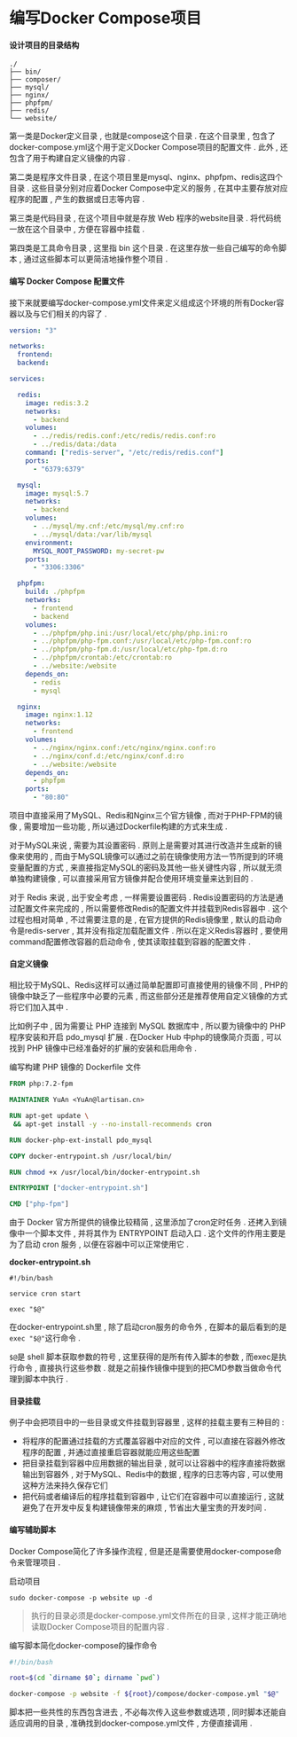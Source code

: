 # 编写Docker Compose项目

#### 设计项目的目录结构

```
./
├── bin/
├── composer/
├── mysql/
├── nginx/
├── phpfpm/
├── redis/
└── website/
```

第一类是Docker定义目录 , 也就是compose这个目录 . 在这个目录里 , 包含了docker-compose.yml这个用于定义Docker Compose项目的配置文件 . 此外 , 还包含了用于构建自定义镜像的内容 .

第二类是程序文件目录 , 在这个项目里是mysql、nginx、phpfpm、redis这四个目录 . 这些目录分别对应着Docker Compose中定义的服务 , 在其中主要存放对应程序的配置 , 产生的数据或日志等内容 .

第三类是代码目录 , 在这个项目中就是存放 Web 程序的website目录 . 将代码统一放在这个目录中 , 方便在容器中挂载 .

第四类是工具命令目录 , 这里指 bin 这个目录 . 在这里存放一些自己编写的命令脚本 , 通过这些脚本可以更简洁地操作整个项目 .

#### 编写 Docker Compose 配置文件

接下来就要编写docker-compose.yml文件来定义组成这个环境的所有Docker容器以及与它们相关的内容了 .

```yaml
version: "3"

networks:
  frontend:
  backend:

services:

  redis:
    image: redis:3.2
    networks:
      - backend
    volumes:
      - ../redis/redis.conf:/etc/redis/redis.conf:ro
      - ../redis/data:/data
    command: ["redis-server", "/etc/redis/redis.conf"]
    ports:
      - "6379:6379"

  mysql:
    image: mysql:5.7
    networks:
      - backend
    volumes:
      - ../mysql/my.cnf:/etc/mysql/my.cnf:ro
      - ../mysql/data:/var/lib/mysql
    environment:
      MYSQL_ROOT_PASSWORD: my-secret-pw
    ports:
      - "3306:3306"

  phpfpm:
    build: ./phpfpm
    networks:
      - frontend
      - backend
    volumes:
      - ../phpfpm/php.ini:/usr/local/etc/php/php.ini:ro
      - ../phpfpm/php-fpm.conf:/usr/local/etc/php-fpm.conf:ro
      - ../phpfpm/php-fpm.d:/usr/local/etc/php-fpm.d:ro
      - ../phpfpm/crontab:/etc/crontab:ro
      - ../website:/website
    depends_on:
      - redis
      - mysql

  nginx:
    image: nginx:1.12
    networks:
      - frontend
    volumes:
      - ../nginx/nginx.conf:/etc/nginx/nginx.conf:ro
      - ../nginx/conf.d:/etc/nginx/conf.d:ro
      - ../website:/website
    depends_on:
      - phpfpm
    ports:
      - "80:80"
```

项目中直接采用了MySQL、Redis和Nginx三个官方镜像 , 而对于PHP-FPM的镜像 , 需要增加一些功能 , 所以通过Dockerfile构建的方式来生成 .

对于MySQL来说 , 需要为其设置密码 . 原则上是需要对其进行改造并生成新的镜像来使用的 , 而由于MySQL镜像可以通过之前在镜像使用方法一节所提到的环境变量配置的方式 , 来直接指定MySQL的密码及其他一些关键性内容 , 所以就无须单独构建镜像 , 可以直接采用官方镜像并配合使用环境变量来达到目的 .

对于 Redis 来说 , 出于安全考虑 , 一样需要设置密码 . Redis设置密码的方法是通过配置文件来完成的 , 所以需要修改Redis的配置文件并挂载到Redis容器中 . 这个过程也相对简单 , 不过需要注意的是 , 在官方提供的Redis镜像里 , 默认的启动命令是redis-server , 其并没有指定加载配置文件 . 所以在定义Redis容器时 , 要使用command配置修改容器的启动命令 , 使其读取挂载到容器的配置文件 .

#### 自定义镜像

相比较于MySQL、Redis这样可以通过简单配置即可直接使用的镜像不同 , PHP的镜像中缺乏了一些程序中必要的元素 , 而这些部分还是推荐使用自定义镜像的方式将它们加入其中 .

比如例子中 , 因为需要让 PHP 连接到 MySQL 数据库中 , 所以要为镜像中的 PHP 程序安装和开启 pdo\_mysql 扩展 . 在Docker Hub 中php的镜像简介页面 , 可以找到 PHP 镜像中已经准备好的扩展的安装和启用命令 .

编写构建 PHP 镜像的 Dockerfile 文件

```Dockerfile
FROM php:7.2-fpm

MAINTAINER YuAn <YuAn@lartisan.cn>

RUN apt-get update \
 && apt-get install -y --no-install-recommends cron

RUN docker-php-ext-install pdo_mysql

COPY docker-entrypoint.sh /usr/local/bin/

RUN chmod +x /usr/local/bin/docker-entrypoint.sh

ENTRYPOINT ["docker-entrypoint.sh"]

CMD ["php-fpm"]
```

由于 Docker 官方所提供的镜像比较精简 , 这里添加了cron定时任务 . 还拷入到镜像中一个脚本文件 , 并将其作为 ENTRYPOINT 启动入口 . 这个文件的作用主要是为了启动 cron 服务 , 以便在容器中可以正常使用它 .

**docker-entrypoint.sh**

```
#!/bin/bash

service cron start

exec "$@"
```

在docker-entrypoint.sh里 , 除了启动cron服务的命令外 , 在脚本的最后看到的是`exec "$@"`这行命令 .

`$@`是 shell 脚本获取参数的符号 , 这里获得的是所有传入脚本的参数 , 而exec是执行命令 , 直接执行这些参数 . 就是之前操作镜像中提到的把CMD参数当做命令代理到脚本中执行 .

#### 目录挂载

例子中会把项目中的一些目录或文件挂载到容器里 , 这样的挂载主要有三种目的 :

* 将程序的配置通过挂载的方式覆盖容器中对应的文件 , 可以直接在容器外修改程序的配置 , 并通过直接重启容器就能应用这些配置
* 把目录挂载到容器中应用数据的输出目录 , 就可以让容器中的程序直接将数据输出到容器外 , 对于MySQL、Redis中的数据 , 程序的日志等内容 , 可以使用这种方法来持久保存它们
* 把代码或者编译后的程序挂载到容器中 , 让它们在容器中可以直接运行 , 这就避免了在开发中反复构建镜像带来的麻烦 , 节省出大量宝贵的开发时间 . 

#### 编写辅助脚本

Docker Compose简化了许多操作流程 , 但是还是需要使用docker-compose命令来管理项目 .

启动项目

```
sudo docker-compose -p website up -d
```

> 执行的目录必须是docker-compose.yml文件所在的目录 , 这样才能正确地读取Docker Compose项目的配置内容 .

编写脚本简化docker-compose的操作命令

```bash
#!/bin/bash

root=$(cd `dirname $0`; dirname `pwd`)

docker-compose -p website -f ${root}/compose/docker-compose.yml "$@"
```

脚本把一些共性的东西包含进去 , 不必每次传入这些参数或选项 , 同时脚本还能自适应调用的目录 , 准确找到docker-compose.yml文件 , 方便直接调用 . 



